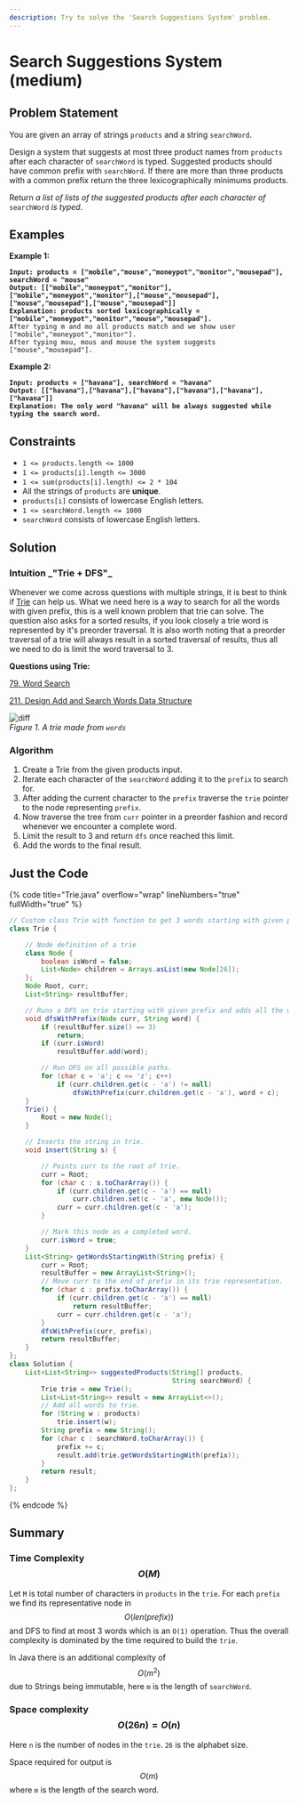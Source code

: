 ```yaml
---
description: Try to solve the 'Search Suggestions System' problem.
---
```


# Search Suggestions System (medium)

## Problem Statement

You are given an array of strings `products` and a string `searchWord`.

Design a system that suggests at most three product names from `products` after each character of `searchWord` is typed. Suggested products should have common prefix with `searchWord`. If there are more than three products with a common prefix return the three lexicographically minimums products.

Return _a list of lists of the suggested products after each character of_ `searchWord` _is typed_.

## Examples

**Example 1:**

<pre data-full-width="true"><code><strong>Input: products = ["mobile","mouse","moneypot","monitor","mousepad"], searchWord = "mouse"
</strong><strong>Output: [["mobile","moneypot","monitor"],["mobile","moneypot","monitor"],["mouse","mousepad"],["mouse","mousepad"],["mouse","mousepad"]]
</strong><strong>Explanation: products sorted lexicographically = ["mobile","moneypot","monitor","mouse","mousepad"].
</strong>After typing m and mo all products match and we show user ["mobile","moneypot","monitor"].
After typing mou, mous and mouse the system suggests ["mouse","mousepad"].
</code></pre>

**Example 2:**

<pre data-full-width="true"><code><strong>Input: products = ["havana"], searchWord = "havana"
</strong><strong>Output: [["havana"],["havana"],["havana"],["havana"],["havana"],["havana"]]
</strong><strong>Explanation: The only word "havana" will be always suggested while typing the search word.
</strong></code></pre>

## **Constraints**

* `1 <= products.length <= 1000`
* `1 <= products[i].length <= 3000`
* `1 <= sum(products[i].length) <= 2 * 104`
* All the strings of `products` are **unique**.
* `products[i]` consists of lowercase English letters.
* `1 <= searchWord.length <= 1000`
* `searchWord` consists of lowercase English letters.

## Solution

### **Intuition **_**"Trie + DFS"**_

Whenever we come across questions with multiple strings, it is best to think if [Trie](https://en.wikipedia.org/wiki/Trie) can help us. What we need here is a way to search for all the words with given prefix, this is a well known problem that trie can solve. The question also asks for a sorted results, if you look closely a trie word is represented by it's preorder traversal. It is also worth noting that a preorder traversal of a trie will always result in a sorted traversal of results, thus all we need to do is limit the word traversal to 3.

**Questions using Trie:**

[79. Word Search](https://leetcode.com/problems/word-search)

[211. Design Add and Search Words Data Structure](https://leetcode.com/problems/design-add-and-search-words-data-structure)

![diff](https://leetcode.com/problems/search-suggestions-system/Figures/1268/Trie.png)\
_Figure 1. A trie made from `words`_

### **Algorithm**

1. Create a Trie from the given products input.
2. Iterate each character of the `searchWord` adding it to the `prefix` to search for.
3. After adding the current character to the `prefix` traverse the `trie` pointer to the node representing `prefix`.
4. Now traverse the tree from `curr` pointer in a preorder fashion and record whenever we encounter a complete word.
5. Limit the result to 3 and return `dfs` once reached this limit.
6. Add the words to the final result.

## Just the Code

{% code title="Trie.java" overflow="wrap" lineNumbers="true" fullWidth="true" %}
```java
// Custom class Trie with function to get 3 words starting with given prefix
class Trie {

    // Node definition of a trie
    class Node {
        boolean isWord = false;
        List<Node> children = Arrays.asList(new Node[26]);
    };
    Node Root, curr;
    List<String> resultBuffer;

    // Runs a DFS on trie starting with given prefix and adds all the words in the resultBuffer, limiting result size to 3
    void dfsWithPrefix(Node curr, String word) {
        if (resultBuffer.size() == 3)
            return;
        if (curr.isWord)
            resultBuffer.add(word);

        // Run DFS on all possible paths.
        for (char c = 'a'; c <= 'z'; c++)
            if (curr.children.get(c - 'a') != null)
                dfsWithPrefix(curr.children.get(c - 'a'), word + c);
    }
    Trie() {
        Root = new Node();
    }

    // Inserts the string in trie.
    void insert(String s) {

        // Points curr to the root of trie.
        curr = Root;
        for (char c : s.toCharArray()) {
            if (curr.children.get(c - 'a') == null)
                curr.children.set(c - 'a', new Node());
            curr = curr.children.get(c - 'a');
        }

        // Mark this node as a completed word.
        curr.isWord = true;
    }
    List<String> getWordsStartingWith(String prefix) {
        curr = Root;
        resultBuffer = new ArrayList<String>();
        // Move curr to the end of prefix in its trie representation.
        for (char c : prefix.toCharArray()) {
            if (curr.children.get(c - 'a') == null)
                return resultBuffer;
            curr = curr.children.get(c - 'a');
        }
        dfsWithPrefix(curr, prefix);
        return resultBuffer;
    }
};
class Solution {
    List<List<String>> suggestedProducts(String[] products,
                                         String searchWord) {
        Trie trie = new Trie();
        List<List<String>> result = new ArrayList<>();
        // Add all words to trie.
        for (String w : products)
            trie.insert(w);
        String prefix = new String();
        for (char c : searchWord.toCharArray()) {
            prefix += c;
            result.add(trie.getWordsStartingWith(prefix));
        }
        return result;
    }
};

```
{% endcode %}

## Summary

### Time Complexity $$O(M)$$

Let `M` is total number of characters in `products` in the `trie`. For each `prefix` we find its representative node in $$O(len(prefix))$$ and DFS to find at most 3 words which is an `O(1)` operation. Thus the overall complexity is dominated by the time required to build the `trie`.

In Java there is an additional complexity of $$O(m^2)$$ due to Strings being immutable, here `m` is the length of `searchWord`.

### Space complexity $$O(26n)=O(n)$$

Here `n` is the number of nodes in the `trie`. `26` is the alphabet size.&#x20;

Space required for output is $$O(m)$$ where `m` is the length of the search word.
